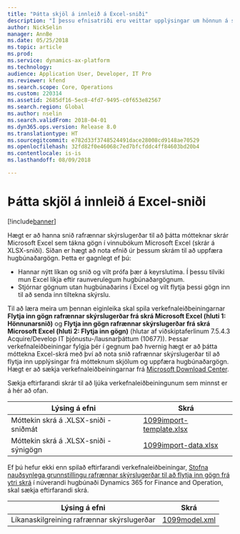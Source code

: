 ```yaml
---
title: "Þátta skjöl á innleið á Excel-sniði"
description: "Í þessu efnisatriði eru veittar upplýsingar um hönnun á sniðum rafrænnar skýrslugerðar til að þátta efni sem er að finna í mótteknum skrám Microsoft Excel."
author: NickSelin
manager: AnnBe
ms.date: 05/25/2018
ms.topic: article
ms.prod: 
ms.service: dynamics-ax-platform
ms.technology: 
audience: Application User, Developer, IT Pro
ms.reviewer: kfend
ms.search.scope: Core, Operations
ms.custom: 220314
ms.assetid: 2685df16-5ec8-4fd7-9495-c0f653e82567
ms.search.region: Global
ms.author: nselin
ms.search.validFrom: 2018-04-01
ms.dyn365.ops.version: Release 8.0
ms.translationtype: HT
ms.sourcegitcommit: e782d33f3748524491dace28008cd9148ae70529
ms.openlocfilehash: 32fd82f0e46068c7ed7bfcfddc4ff84603bd20b4
ms.contentlocale: is-is
ms.lasthandoff: 08/09/2018

---
```


# <a name="parse-incoming-documents-in-excel-format"></a>Þátta skjöl á innleið á Excel-sniði

[!include[banner](../includes/banner.md)]

Hægt er að hanna snið rafrænnar skýrslugerðar til að þátta mótteknar skrár Microsoft Excel sem tákna gögn í vinnubókum Microsoft Excel (skrár á XLSX-sniði). Síðan er hægt að nota efnið úr þessum skrám til að uppfæra hugbúnaðargögn. Þetta er gagnlegt ef þú:

- Hannar nýtt líkan og snið og vilt prófa þær á keyrslutíma. Í þessu tilviki mun Excel líkja eftir raunverulegum hugbúnaðargögnum.
- Stjórnar gögnum utan hugbúnaðarins í Excel og vilt flytja þessi gögn inn til að senda inn tiltekna skýrslu.

Til að læra meira um þennan eiginleika skal spila verkefnaleiðbeiningarnar **Flytja inn gögn rafrænnar skýrslugerðar frá skrá Microsoft Excel (hluti 1: Hönnunarsnið)** og **Flytja inn gögn rafrænnar skýrslugerðar frá skrá Microsoft Excel (hluti 2: Flytja inn gögn)** (hlutar af viðskiptaferlinum 7.5.4.3 Acquire/Develop IT þjónustu-/lausnarþáttum (10677)). Þessar verkefnaleiðbeiningar fylgja þér í gegnum það hvernig hægt er að þátta móttekna Excel-skrá með því að nota snið rafrænnar skýrslugerðar til að flytja inn upplýsingar frá mótteknum skjölum og uppfæra hugbúnaðargögn. Hægt er að sækja verkefnaleiðbeiningarnar frá [Microsoft Download Center](https://go.microsoft.com/fwlink/?linkid=874684).

Sækja eftirfarandi skrár til að ljúka verkefnaleiðbeiningunum sem minnst er á hér að ofan.

| Lýsing á efni                         | Skrá                                                                       |
|---------------------------------------------|----------------------------------------------------------------------------|
| Móttekin skrá á .XLSX-sniði - sniðmát    | [1099import-template.xlsx](https://go.microsoft.com/fwlink/?linkid=862266) |
| Móttekin skrá á .XLSX-sniði - sýnigögn | [1099import-data.xlsx](https://go.microsoft.com/fwlink/?linkid=862266)     |

Ef þú hefur ekki enn spilað eftirfarandi verkefnaleiðbeiningar, [Stofna nauðsynlega grunnstillingu rafrænnar skýrslugerðar til að flytja inn gögn frá ytri skrá](./tasks/er-required-configurations-import-data.md) í núverandi hugbúnaði Dynamics 365 for Finance and Operation, skal sækja eftirfarandi skrá.

| Lýsing á efni    | Skrá                                                            |
|------------------------|-----------------------------------------------------------------|
| Líkanaskilgreining rafrænnar skýrslugerðar | [1099model.xml](https://go.microsoft.com/fwlink/?linkid=862266) |

